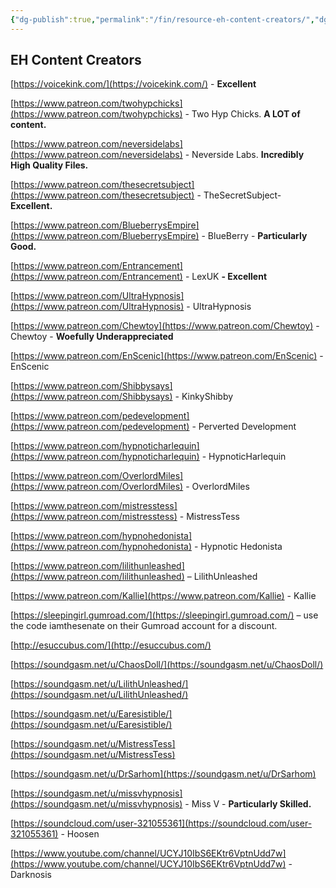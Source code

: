 ```yaml
---
{"dg-publish":true,"permalink":"/fin/resource-eh-content-creators/","dgHomeLink":true,"dgPassFrontmatter":false}
---
```



## EH Content Creators

[https://voicekink.com/](https://voicekink.com/) - **Excellent**

[https://www.patreon.com/twohypchicks](https://www.patreon.com/twohypchicks) - Two Hyp Chicks. **A LOT of content.**

[https://www.patreon.com/neversidelabs](https://www.patreon.com/neversidelabs) - Neverside Labs. **Incredibly High Quality Files.**

[https://www.patreon.com/thesecretsubject](https://www.patreon.com/thesecretsubject) - TheSecretSubject- **Excellent.**

[https://www.patreon.com/BlueberrysEmpire](https://www.patreon.com/BlueberrysEmpire) - BlueBerry - **Particularly Good.**

[https://www.patreon.com/Entrancement](https://www.patreon.com/Entrancement) - LexUK **- Excellent**

[https://www.patreon.com/UltraHypnosis](https://www.patreon.com/UltraHypnosis) - UltraHypnosis

[https://www.patreon.com/Chewtoy](https://www.patreon.com/Chewtoy) - Chewtoy - **Woefully Underappreciated**

[https://www.patreon.com/EnScenic](https://www.patreon.com/EnScenic) - EnScenic

[https://www.patreon.com/Shibbysays](https://www.patreon.com/Shibbysays) - KinkyShibby

[https://www.patreon.com/pedevelopment](https://www.patreon.com/pedevelopment) - Perverted Development

[https://www.patreon.com/hypnoticharlequin](https://www.patreon.com/hypnoticharlequin) - HypnoticHarlequin

[https://www.patreon.com/OverlordMiles](https://www.patreon.com/OverlordMiles) - OverlordMiles

[https://www.patreon.com/mistresstess](https://www.patreon.com/mistresstess) - MistressTess

[https://www.patreon.com/hypnohedonista](https://www.patreon.com/hypnohedonista) - Hypnotic Hedonista

[https://www.patreon.com/lilithunleashed](https://www.patreon.com/lilithunleashed) – LilithUnleashed

[https://www.patreon.com/Kallie](https://www.patreon.com/Kallie) - Kallie

[https://sleepingirl.gumroad.com/](https://sleepingirl.gumroad.com/) – use the code iamthesenate on their Gumroad account for a discount.

[http://esuccubus.com/](http://esuccubus.com/)

[https://soundgasm.net/u/ChaosDoll/](https://soundgasm.net/u/ChaosDoll/)

[https://soundgasm.net/u/LilithUnleashed/](https://soundgasm.net/u/LilithUnleashed/)


[https://soundgasm.net/u/Earesistible/](https://soundgasm.net/u/Earesistible/)

[https://soundgasm.net/u/MistressTess](https://soundgasm.net/u/MistressTess)

[https://soundgasm.net/u/DrSarhom](https://soundgasm.net/u/DrSarhom)

[https://soundgasm.net/u/missvhypnosis](https://soundgasm.net/u/missvhypnosis) - Miss V - **Particularly Skilled.**

[https://soundcloud.com/user-321055361](https://soundcloud.com/user-321055361) - Hoosen

[https://www.youtube.com/channel/UCYJ10IbS6EKtr6VptnUdd7w](https://www.youtube.com/channel/UCYJ10IbS6EKtr6VptnUdd7w) - Darknosis